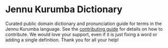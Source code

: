 
# Jennu Kurumba Dictionary

Curated public domain dictionary and pronunciation guide for terms in the Jennu Kurumba language. See the [contributing guide](https://github.com/drumworkteam/term/blob/make/.github/contributing.md) for details on how to contribute. We would love your support, even if it is just fixing a word or adding a single definition. Thank you for all your help!